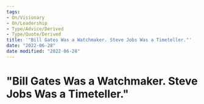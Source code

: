 ```yaml
---
tags:
- On/Visionary
- On/Leadership
- Type/Advice/Derived
- Type/Quote/Derived
title: '"Bill Gates Was a Watchmaker. Steve Jobs Was a Timeteller."'
date: "2022-06-28"
date modified: "2022-06-28"
---
```


# "Bill Gates Was a Watchmaker. Steve Jobs Was a Timeteller."
